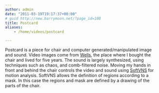 ```yaml
---
author: admin
date: "2011-03-19T19:17:37+00:00"
# guid http://new.barrymoon.net/?page_id=108
title: Postcard
aliases:
    - /home/videos/postcard

---
```

Postcard is a piece for chair and computer generated/manipulated image and sound. Video images come from [Wells](http://en.wikipedia.org/wiki/Wells), the place where I bought the chair and lived for five years. The sound is largely synthesized, using techniques such as chaos, and comb-filtered noise. Moving my hands in front and behind the chair controls the video and sound using [SoftVNS](http://homepage.mac.com/davidrokeby/softVNS.html) for motion analysis. SoftVNS allows the definition of regions according to a mask. In this case the regions and mask are defined by a drawing of the parts of the chair.
